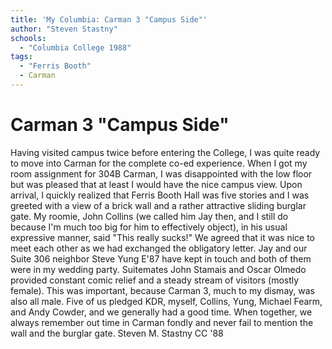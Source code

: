 ```yaml
---
title: 'My Columbia: Carman 3 "Campus Side"'
author: "Steven Stastny"
schools:
  - "Columbia College 1988"
tags:
  - "Ferris Booth"
  - Carman
---
```


# Carman 3 "Campus Side"

Having visited campus twice before entering the College, I was quite ready to move into Carman for the complete co-ed experience.  When I got my room assignment for 304B Carman, I was disappointed with the low floor but was pleased that at least I would have the nice campus view. Upon arrival, I quickly realized that Ferris Booth Hall was five stories and I was greeted with a view of a brick wall and a rather attractive sliding burglar gate. My roomie, John Collins (we called him Jay then, and I still do because I'm much too big for him to effectively object), in his usual expressive manner, said "This really sucks!" We agreed that it was nice to meet each other as we had exchanged the obligatory letter. Jay and our Suite 306 neighbor Steve Yung E'87 have kept in touch and both of them were in my wedding party. Suitemates John Stamais and Oscar Olmedo provided constant comic relief and a steady stream of visitors (mostly female). This was important, because Carman 3, much to my dismay, was also all male.  Five of us pledged KDR, myself, Collins, Yung, Michael Fearm, and Andy Cowder, and we generally had a good time. When together, we always remember out time in Carman fondly and never fail to mention the wall and the burglar gate. Steven M. Stastny CC '88
